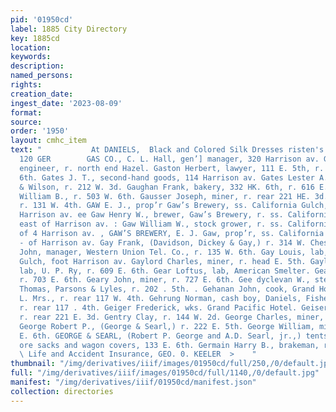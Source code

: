 ```yaml
---
pid: '01950cd'
label: 1885 City Directory
key: 1885cd
location: 
keywords: 
description: 
named_persons: 
rights: 
creation_date: 
ingest_date: '2023-08-09'
format: 
source: 
order: '1950'
layout: cmhc_item
text: "           At DANIELS,  Black and Colored Silk Dresses risten's suites  GAS
  120 GER        GAS CO., C. L. Hall, gen’] manager, 320 Harrison av. Gaskin William,
  engineer, r. north end Hazel. Gaston Herbert, lawyer, 111 E. 5th, r. rear 122 W.
  6th. Gates J. T., second-hand goods, 114 Harrison av. Gates Lester A., driver, Jeffery
  & Wilson, r. 212 W. 3d. Gaughan Frank, bakery, 332 HK. 6th, r. 616 E. 6th. Gaus
  William B., r. 503 W. 6th. Gausser Joseph, miner, r. rear 221 HE. 3d. Gavin Joseph,
  r. 131 W. 4th. GAW E. J., prop’r Gaw’s Brewery, ss. California Gulch, east of ;
  Harrison av. ee Gaw Henry W., brewer, Gaw’s Brewery, r. ss. California Gulch, 3
  east of Harrison av. : Gaw William W., stock grower, r. ss. California Gulch, east:
  of 4 Harrison av. , GAW’S BREWERY, E. J. Gaw, prop’r, ss. California Gulch, east
  - of Harrison av. Gay Frank, (Davidson, Dickey & Gay,) r. 314 W. Chestnut. “Gay
  John, manager, Western Union Tel. Co., r. 135 W. 6th. Gay Louis, lab, r. California
  Gulch, foot Harrison av. Gaylord Charles, miner, r. head E. 5th. Gaylord Henry,
  lab, U. P. Ry, r. 609 E. 6th. Gear Loftus, lab, American Smelter. Gearhart J. H.,
  r. 703 E. 6th. Geary John, miner, r. 727 E. 6th. Gee dyclevan W., stenographer,
  Thomas, Parsons & Lyles, r. 202 . 5th. . Gehanan John, cook, Grand Hotel. Gehrung
  L. Mrs., r. rear 117 W. 4th. Gehrung Norman, cash boy, Daniels, Fisher & Smith,
  r. rear 117 . 4th. Geiger Frederick, wks. Grand Pacific Hotel. Geiser Joseph, miner,
  r. rear 221 E. 3d. Gentry Clay, r. 144 W. 2d. George Charles, miner, r. 329 E. 4th.
  George Robert P., (George & Searl,) r. 222 E. 5th. George William, miner, bds. 227
  E. 6th. GEORGE & SEARL, (Robert P. George and A.D. Searl, jr.,) tents, awnings,
  ore sacks and wagon covers, 133 E. 6th. Germain Harry B., brakeman, r. 1217 N. Poplar.
  \ Life and Accident Insurance, GEO. 0. KEELER  >    "
thumbnail: "/img/derivatives/iiif/images/01950cd/full/250,/0/default.jpg"
full: "/img/derivatives/iiif/images/01950cd/full/1140,/0/default.jpg"
manifest: "/img/derivatives/iiif/01950cd/manifest.json"
collection: directories
---
```

